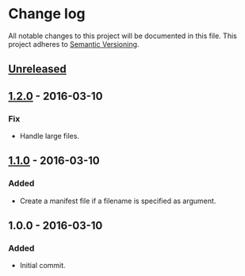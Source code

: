 # Change log

All notable changes to this project will be documented in this file.
This project adheres to [Semantic Versioning](http://semver.org/).

## [Unreleased]

## [1.2.0] - 2016-03-10
### Fix
  - Handle large files.

## [1.1.0] - 2016-03-10
### Added
  - Create a manifest file if a filename is specified as argument.

## 1.0.0 - 2016-03-10
### Added
  - Initial commit.

[Unreleased]: https://github.com/cr0cK/rev-data/compare/1.2.0...HEAD
[1.2.0]: https://github.com/cr0cK/rev-data/compare/1.1.0...1.2.0
[1.1.0]: https://github.com/cr0cK/rev-data/compare/1.0.0...1.1.0
